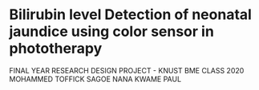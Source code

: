 # Bilirubin level Detection of neonatal jaundice using color sensor in phototherapy
FINAL YEAR RESEARCH DESIGN PROJECT - KNUST BME CLASS 2020
MOHAMMED TOFFICK 
SAGOE NANA KWAME PAUL
